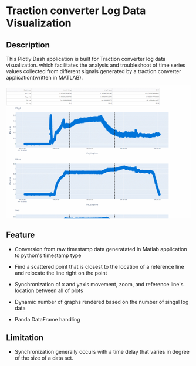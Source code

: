 # **Traction converter Log Data Visualization**

## Description

  This Plotly Dash application is built for Traction converter log data visualization. 
 which facilitates the analysis and troubleshoot of time series values collected 
 from different signals generated by a traction converter application(written in MATLAB). 
 
![Image of Cube universe demo](screenshots/DataVisualizationDemo.gif)

## Feature

- Conversion from raw timestamp data generatated in Matlab application to python's timestamp type

-  Find a scattered point that is closest to the location of a reference line and relocate the line right on the point 

-  Synchronization of x and yaxis movement, zoom, and reference line's location between all of plots

-  Dynamic number of graphs rendered based on the number of singal log data

-  Panda DataFrame handling

## Limitation

 - Synchronization generally occurs with a time delay that varies in degree of the size of
a data set. 
   
